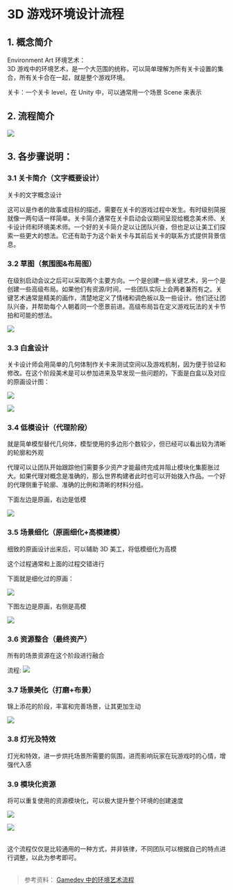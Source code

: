 # 3D 游戏环境设计流程

## 1. 概念简介

Environment Art 环境艺术：  
3D 游戏中的环境艺术，是一个大范围的统称，可以简单理解为所有关卡设置的集合，所有关卡合在一起，就是整个游戏环境。

关卡：一个关卡 level，在 Unity 中，可以通常用一个场景 Scene 来表示

## 2. 流程简介

![](../../imgs/环境设计流程.png)

## 3. 各步骤说明：

### 3.1 关卡简介（文字概要设计）

关卡的文字概念设计

这可以是作者的故事或目标的描述，需要在关卡的游戏过程中发生。有时级别简报就像一两句话一样简单。关卡简介通常在关卡启动会议期间呈现给概念美术师、关卡设计师和环境美术师。一个好的关卡简介足以让团队兴奋，但也足以让美工们探索一些更大的想法。它还有助于为这个新关卡与其前后关卡的联系方式提供背景信息。

### 3.2 草图（氛围图&布局图）

在级别启动会议之后可以采取两个主要方向。一个是创建一些关键艺术，另一个是创建一些高级布局。如果他们有资源/时间，一些团队实际上会两者兼而有之。关键艺术通常是精美的画作，清楚地定义了情绪和调色板以及一些设计。他们还让团队兴奋，并帮助每个人朝着同一个愿景前进。高级布局旨在定义游戏玩法的关卡节拍和可能的想法。

![](../../imgs/布局图.jpg)

### 3.3 白盒设计

关卡设计师会用简单的几何体制作关卡来测试空间以及游戏机制，因为便于验证和修改。在这个阶段美术是可以参加进来及早发现一些问题的，下面是白盒以及对应的原画设计图：

![](../../imgs/白盒1.jpg)

![](../../imgs/白盒2.jpg)

### 3.4 低模设计（代理阶段）

就是简单模型替代几何体，模型使用的多边形个数较少，但已经可以看出较为清晰的轮廓和外观

代理可以让团队开始跟踪他们需要多少资产才能最终完成并阻止模块化集膨胀过大。如果代理对概念是准确的，那么世界构建者此时也可以开始拨入作品。一个好的代理侧重于轮廓、准确的比例和清晰的材料分组。

下面左边是原画，右边是低模

![](../../imgs/低模.jpg)

### 3.5 场景细化（原画细化+高模建模）

细致的原画设计出来后，可以辅助 3D 美工，将低模细化为高模

这个过程通常和上面的过程交错进行

下面就是细化过的原画：

![](../../imgs/原画.jpg)

下图左边是原画，右侧是高模

![](../../imgs/原画高模.jpg)

### 3.6 资源整合（最终资产）

所有的场景资源在这个阶段进行融合

流程:
![](../../imgs/资源整合.jpg)

### 3.7 场景美化（打磨+布景）

锦上添花的阶段，丰富和完善场景，让其更加生动

![](../../imgs/场景美化.jpg)

### 3.8 灯光及特效

灯光和特效，进一步烘托场景所需要的氛围，进而影响玩家在玩游戏时的心情，增强代入感

### 3.9 模块化资源

将可以重复使用的资源模块化，可以极大提升整个环境的创建速度

![](../../imgs/资源模块化1.jpg)

![](../../imgs/资源模块化2.jpg)

</br>
这个流程仅仅是比较通用的一种方式，并非铁律，不同团队可以根据自己的特点进行调整，以此为参考即可。
</br>
</hr>
</br>

> 参考资料：
> [Gamedev 中的环境艺术流程](https://80.lv/articles/the-stages-of-environment-art-in-gamedev/)
